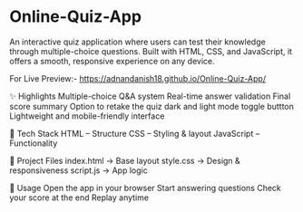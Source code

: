 # Online-Quiz-App

An interactive quiz application where users can test their knowledge through multiple-choice questions. Built with HTML, CSS, and JavaScript, it offers a smooth, responsive experience on any device.

For Live Preview:-
https://adnandanish18.github.io/Online-Quiz-App/

✨ Highlights
Multiple-choice Q&A system
Real-time answer validation
Final score summary
Option to retake the quiz
dark and light mode toggle buttton
Lightweight and mobile-friendly interface

🧰 Tech Stack
HTML – Structure
CSS – Styling & layout
JavaScript – Functionality

📂 Project Files
index.html → Base layout
style.css → Design & responsiveness
script.js → App logic


🎯 Usage
Open the app in your browser
Start answering questions
Check your score at the end
Replay anytime

